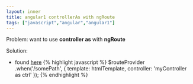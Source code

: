 ```yaml
---
layout: inner
title: angular1 controllerAs with ngRoute
tags: ["javascript","angular","angular1"]
---
```

Problem: want to use <b>controller as</b> with <b>ngRoute</b>

Solution:

* found [here](http://stackoverflow.com/a/23861159/31610)
{% highlight javascript %}
$routeProvider
    .when('/somePath', {
        template: htmlTemplate,
        controller: 'myController as ctrl'
    });
{% endhighlight %}
